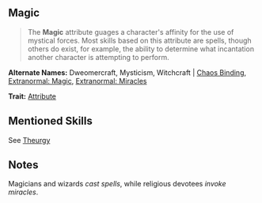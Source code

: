 Magic
-----

> The __Magic__ attribute guages a character's affinity for the use of mystical forces. Most skills based on this attribute are spells, though others do exist, for example, the ability to determine what incantation another character is attempting to perform.

__Alternate Names:__ Dweomercraft, Mysticism, Witchcraft | [Chaos Binding](ChaosBinding.md), [Extranormal: Magic](ExtranormalMagic.md), [Extranormal: Miracles](ExtranormalMiracles.md)

__Trait:__ [Attribute](Attribute.md)

Mentioned Skills
----------------

See [Theurgy](Theurgy.md)

Notes
-----

Magicians and wizards _cast spells_, while religious devotees _invoke miracles_.
